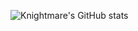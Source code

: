 ![Knightmare's GitHub stats](https://github-readme-stats.vercel.app/api?username=knightmareviiviixc&show_icons=true&theme=holi)

<!--
**KnightmareVIIVIIXC/knightmareviiviixc** is a ✨ _special_ ✨ repository because its `README.md` (this file) appears on your GitHub profile.

Here are some ideas to get you started:

- 🔭 I’m currently working on ...
- 🌱 I’m currently learning ...
- 👯 I’m looking to collaborate on ...
- 🤔 I’m looking for help with ...
- 💬 Ask me about ...
- 📫 How to reach me: ...
- 😄 Pronouns: ...
- ⚡ Fun fact: ...
-->
